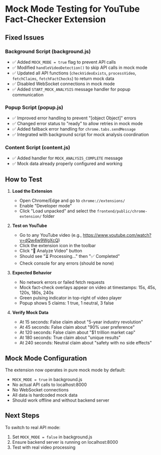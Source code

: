 # Mock Mode Testing for YouTube Fact-Checker Extension

## Fixed Issues

### Background Script (background.js)
- ✅ Added `MOCK_MODE = true` flag to prevent API calls
- ✅ Modified `handleVideoDetection()` to skip API calls in mock mode
- ✅ Updated all API functions (`checkVideoExists`, `processVideo`, `fetchClaims`, `fetchFactChecks`) to return mock data
- ✅ Disabled WebSocket connections in mock mode
- ✅ Added `START_MOCK_ANALYSIS` message handler for popup communication

### Popup Script (popup.js)
- ✅ Improved error handling to prevent "[object Object]" errors
- ✅ Changed error status to "ready" to allow retries in mock mode
- ✅ Added fallback error handling for `chrome.tabs.sendMessage`
- ✅ Integrated with background script for mock analysis coordination

### Content Script (content.js)
- ✅ Added handler for `MOCK_ANALYSIS_COMPLETE` message
- ✅ Mock data already properly configured and working

## How to Test

1. **Load the Extension**
   - Open Chrome/Edge and go to `chrome://extensions/`
   - Enable "Developer mode"
   - Click "Load unpacked" and select the `frontend/public/chrome-extension/` folder

2. **Test on YouTube**
   - Go to any YouTube video (e.g., https://www.youtube.com/watch?v=dQw4w9WgXcQ)
   - Click the extension icon in the toolbar
   - Click "🚀 Analyze Video" button
   - Should see "⏳ Processing..." then "✅ Completed"
   - Check console for any errors (should be none)

3. **Expected Behavior**
   - No network errors or failed fetch requests
   - Mock fact-check overlays appear on video at timestamps: 15s, 45s, 120s, 180s, 240s
   - Green pulsing indicator in top-right of video player
   - Popup shows 5 claims: 1 true, 1 neutral, 3 false

4. **Verify Mock Data**
   - At 15 seconds: False claim about "5-year industry revolution"
   - At 45 seconds: False claim about "90% user preference"
   - At 120 seconds: False claim about "$1 trillion market cap"
   - At 180 seconds: True claim about "unique results"
   - At 240 seconds: Neutral claim about "safety with no side effects"

## Mock Mode Configuration

The extension now operates in pure mock mode by default:
- `MOCK_MODE = true` in background.js
- No actual API calls to localhost:8000
- No WebSocket connections
- All data is hardcoded mock data
- Should work offline and without backend server

## Next Steps

To switch to real API mode:
1. Set `MOCK_MODE = false` in background.js
2. Ensure backend server is running on localhost:8000
3. Test with real video processing